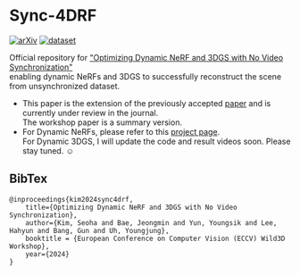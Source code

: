 # Sync-4DRF 

[![arXiv](https://img.shields.io/badge/paper-006600)](https://openreview.net/forum?id=RQutkn4V9I) 
[![dataset](https://img.shields.io/badge/dataset-00A98F)](https://drive.google.com/drive/folders/1wvLtucVrmFf7fj-kWr-HMk3boaI46cIX?usp=sharing)

Official repository for <a href="https://openreview.net/forum?id=RQutkn4V9I">"Optimizing Dynamic NeRF and 3DGS with No Video Synchronization"</a> <br>
enabling dynamic NeRFs and 3DGS to successfully reconstruct the scene from unsynchronized dataset.

- This paper is the extension of the previously accepted <a href="https://arxiv.org/abs/2310.13356">paper</a> and is currently under review in the journal. <br> The workshop paper is a summary version. 
- For Dynamic NeRFs, please refer to this <a href="https://seoha-kim.github.io/sync-nerf/">project page</a>. <br>
For Dynamic 3DGS, I will update the code and result videos soon. Please stay tuned. ☺️

## BibTex
```
@inproceedings{kim2024sync4drf,
    title={Optimizing Dynamic NeRF and 3DGS with No Video Synchronization}, 
    author={Kim, Seoha and Bae, Jeongmin and Yun, Youngsik and Lee, Hahyun and Bang, Gun and Uh, Youngjung}, 
    booktitle = {European Conference on Computer Vision (ECCV) Wild3D Workshop},
    year={2024}
}
```
